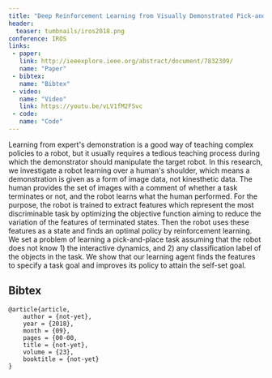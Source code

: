 ```yaml
---
title: "Deep Reinforcement Learning from Visually Demonstrated Pick-and-Place of Unclassified Objects"
header:
  teaser: tumbnails/iros2018.png
conference: IROS
links: 
 - paper: 
   link: http://ieeexplore.ieee.org/abstract/document/7832309/
   name: "Paper"
 - bibtex: 
   name: "Bibtex"
 - video:
   name: "Video"
   link: https://youtu.be/vLV1fM2FSvc
 - code:
   name: "Code"
---
```


Learning from expert's demonstration is a good way of teaching complex policies to a robot, but it usually requires a tedious teaching process during which the demonstrator should manipulate the target robot. In this research, we investigate a robot learning over a human's shoulder, which means a demonstration is given as a form of image data, not kinesthetic data. The human provides the set of images with a comment of whether a task terminates or not, and the robot learns what the human performed. For the purpose, the robot is trained to extract features which represent the most discriminable task by optimizing the objective function aiming to reduce the variation of the features of terminated states. Then the robot uses these features as a state and finds an optimal policy by reinforcement learning. We set a problem of learning a pick-and-place task assuming that the robot does not know 1) the interactive dynamics, and 2) any classification label of the objects in the task. We show that our learning agent finds the features to specify a task goal and improves its policy to attain the self-set goal. 


## Bibtex <a id="bibtex"></a>
```
@article{article,
	author = {not-yet},
	year = {2018},
	month = {09},
	pages = {00-00,
	title = {not-yet},
	volume = {23},
	booktitle = {not-yet}
}
```



